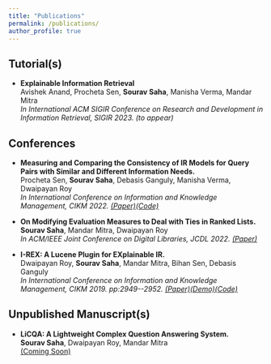 ```yaml
---
title: "Publications"
permalink: /publications/
author_profile: true
---
```

## Tutorial(s)
* **Explainable Information Retrieval** <br>
 Avishek Anand, Procheta Sen, **Sourav Saha**, Manisha Verma, Mandar Mitra <br>
 <em> In International ACM SIGIR Conference on Research and Development in Information Retrieval, SIGIR 2023. (to appear) </em>

## Conferences

* **Measuring and Comparing the Consistency of IR Models for Query Pairs with Similar and Different Information Needs.** <br>
 Procheta Sen, **Sourav Saha**, Debasis Ganguly, Manisha Verma, Dwaipayan Roy <br>
 <em>In International Conference on Information and Knowledge Management, CIKM 2022. 
 [(Paper)](https://dl.acm.org/doi/abs/10.1145/3511808.3557637)[(Code)](https://github.com/procheta/IRTrustEvaluator) </em>

* **On Modifying Evaluation Measures to Deal with Ties in Ranked Lists.** <br>
 **Sourav Saha**, Mandar Mitra, Dwaipayan Roy <br> 
 <em>In ACM/IEEE Joint Conference on Digital Libraries, JCDL 2022. 
  [(Paper)](https://dl.acm.org/doi/10.1145/3529372.3533291) </em> 

* **I-REX: A Lucene Plugin for EXplainable IR.** <br>
  Dwaipayan Roy, **Sourav Saha**, Mandar Mitra, Bihan Sen, Debasis Ganguly <br>
  <em>In International Conference on Information and Knowledge Management, CIKM 2019. pp:2949--2952. 
[(Paper)](https://dl.acm.org/doi/10.1145/3357384.3357859)[(Demo)](https://youtu.be/UkFjH6AG3d0)[(Code)](https://github.com/souravsaha/I-REX) </em>


## Unpublished Manuscript(s)

* **LiCQA: A Lightweight Complex Question Answering System.** <br>
 **Sourav Saha**, Dwaipayan Roy, Mandar Mitra   <br>
 [(Coming Soon)]()
